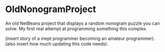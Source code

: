# OldNonogramProject
An old NetBeans project that displays a random nonogram puzzle you can solve. My first real attempt at programming something this complex.

(insert story of a inept programmer becoming an amateur programmer).
(also insert how much updating this code needs).

